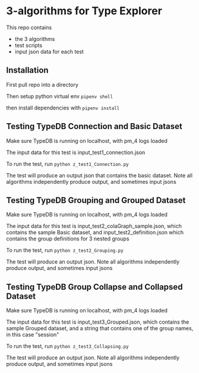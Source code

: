 # 3-algorithms for Type Explorer

This repo contains
- the 3 algorithms
- test scripts
- input json data for each test

## Installation
First pull repo into a directory

Then setup python virtual env
```pipenv shell```

then install dependencies with
```pipenv install```


## Testing TypeDB Connection and Basic Dataset
Make sure TypeDB is running on localhost, with pm_4 logs loaded

The input data for this test is input_test1_connection.json

To run the test, run
```python z_test1_Connection.py```

The test will produce an output json that contains the basic dataset. Note all algorithms independently produce output, and sometimes input jsons

## Testing TypeDB Grouping and Grouped Dataset
Make sure TypeDB is running on localhost, with pm_4 logs loaded

The input data for this test is input_test2_colaGraph_sample.json, which contains the sample Basic dataset, and input_test2_definition.json which contains the group definitions for 3 nested groups

To run the test, run
```python z_test2_Grouping.py```

The test will produce an output json. Note all algorithms independently produce output, and sometimes input jsons

## Testing TypeDB Group Collapse and Collapsed Dataset
Make sure TypeDB is running on localhost, with pm_4 logs loaded

The input data for this test is input_test3_Grouped.json, which contains the sample Grouped dataset, and a string that contains one of the group names, in this case "session"

To run the test, run
```python z_test3_Collapsing.py```

The test will produce an output json. Note all algorithms independently produce output, and sometimes input jsons
